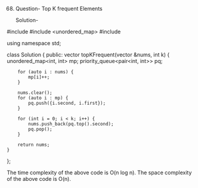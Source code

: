 68. Question- Top K frequent Elements

    Solution-

#include <vector>
#include <unordered_map>
#include <queue>

using namespace std;

class Solution {
public:
    vector<int> topKFrequent(vector<int> &nums, int k) {
        unordered_map<int, int> mp;
        priority_queue<pair<int, int>> pq;

        for (auto i : nums) {
            mp[i]++;
        }

        nums.clear();
        for (auto i : mp) {
            pq.push({i.second, i.first});
        }

        for (int i = 0; i < k; i++) {
            nums.push_back(pq.top().second);
            pq.pop();
        }

        return nums;
    }
};


The time complexity of the above code is O(n log n).
The space complexity of the above code is O(n).
